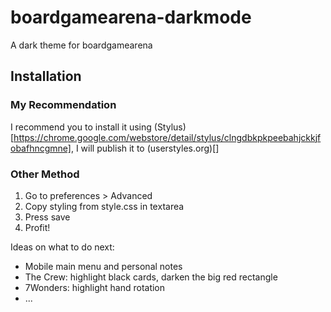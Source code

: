 # boardgamearena-darkmode
A dark theme for boardgamearena

## Installation

### My Recommendation

I recommend you to install it using (Stylus)[https://chrome.google.com/webstore/detail/stylus/clngdbkpkpeebahjckkjfobafhncgmne], I will publish it to (userstyles.org)[]

### Other Method
1. Go to preferences > Advanced
2. Copy styling from style.css in textarea
3. Press save
4. Profit!


Ideas on what to do next:
- Mobile main menu and personal notes
- The Crew: highlight black cards, darken the big red rectangle
- 7Wonders: highlight hand rotation
- ...
